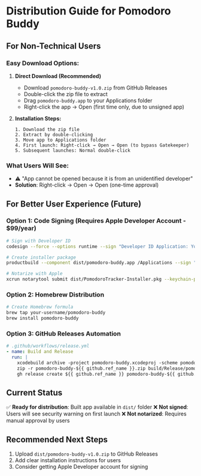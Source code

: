 # Distribution Guide for Pomodoro Buddy

## For Non-Technical Users

### Easy Download Options:

1. **Direct Download (Recommended)**
   - Download `pomodoro-buddy-v1.0.zip` from GitHub Releases
   - Double-click the zip file to extract
   - Drag `pomodoro-buddy.app` to your Applications folder
   - Right-click the app → Open (first time only, due to unsigned app)

2. **Installation Steps:**
   ```
   1. Download the zip file
   2. Extract by double-clicking
   3. Move app to Applications folder
   4. First launch: Right-click → Open → Open (to bypass Gatekeeper)
   5. Subsequent launches: Normal double-click
   ```

### What Users Will See:
- ⚠️ "App cannot be opened because it is from an unidentified developer"
- **Solution**: Right-click → Open → Open (one-time approval)

## For Better User Experience (Future)

### Option 1: Code Signing (Requires Apple Developer Account - $99/year)
```bash
# Sign with Developer ID
codesign --force --options runtime --sign "Developer ID Application: Your Name" dist/pomodoro-buddy.app

# Create installer package  
productbuild --component dist/pomodoro-buddy.app /Applications --sign "Developer ID Installer: Your Name" dist/PomodoroTracker-Installer.pkg

# Notarize with Apple
xcrun notarytool submit dist/PomodoroTracker-Installer.pkg --keychain-profile "notarytool"
```

### Option 2: Homebrew Distribution
```bash
# Create Homebrew formula
brew tap your-username/pomodoro-buddy
brew install pomodoro-buddy
```

### Option 3: GitHub Releases Automation
```yaml
# .github/workflows/release.yml
- name: Build and Release
  run: |
    xcodebuild archive -project pomodoro-buddy.xcodeproj -scheme pomodoro-buddy
    zip -r pomodoro-buddy-${{ github.ref_name }}.zip build/Release/pomodoro-buddy.app
    gh release create ${{ github.ref_name }} pomodoro-buddy-${{ github.ref_name }}.zip
```

## Current Status
✅ **Ready for distribution**: Built app available in `dist/` folder
❌ **Not signed**: Users will see security warning on first launch
❌ **Not notarized**: Requires manual approval by users

## Recommended Next Steps
1. Upload `dist/pomodoro-buddy-v1.0.zip` to GitHub Releases
2. Add clear installation instructions for users
3. Consider getting Apple Developer account for signing